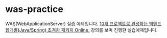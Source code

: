 # was-practice
WAS(WebApplicationServer) 실습 예제입니다.
[10개 프로젝트로 완성하는 백엔드 웹개발(Java/Spring) 초격차 패키지 Online.](https://fastcampus.co.kr/dev_online_befinal) 강의를 보며 진행한 실습예제입니다.
